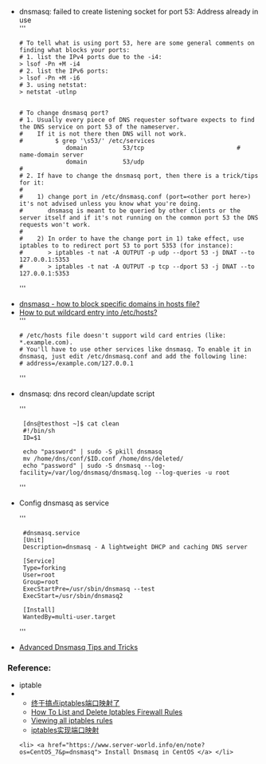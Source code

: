 
<ul>
<li> dnsmasq: failed to create listening socket for port 53: Address already in use </li>
'''

    # To tell what is using port 53, here are some general comments on finding what blocks your ports:
    # 1. list the IPv4 ports due to the -i4:
    > lsof -Pn +M -i4
    # 2. list the IPv6 ports:
    > lsof -Pn +M -i6
    # 3. using netstat:
    > netstat -utlnp


    # To change dnsmasq port?
    # 1. Usually every piece of DNS requester software expects to find the DNS service on port 53 of the nameserver. 
    #    If it is not there then DNS will not work.
    #         $ grep '\s53/' /etc/services 
                 domain          53/tcp                          # name-domain server
                 domain          53/udp
    #  
    # 2. If have to change the dnsmasq port, then there is a trick/tips for it:
    #
    #    1) change port in /etc/dnsmasq.conf (port=<other port here>) it's not advised unless you know what you're doing.
    #       dnsmasq is meant to be queried by other clients or the server itself and if it's not running on the common port 53 the DNS requests won't work.
    #
    #    2) In order to have the change port in 1) take effect, use iptables to to redirect port 53 to port 5353 (for instance):
    #       > iptables -t nat -A OUTPUT -p udp --dport 53 -j DNAT --to 127.0.0.1:5353
    #       > iptables -t nat -A OUTPUT -p tcp --dport 53 -j DNAT --to 127.0.0.1:5353


'''

<li> <a href="https://askubuntu.com/questions/150135/how-to-block-specific-domains-in-hosts-file/150180#150180"> dnsmasq - how to block specific domains in hosts file? </a> </li>

<li> <a href="https://stackoverflow.com/questions/20446930/how-to-put-wildcard-entry-into-etc-hosts"> How to put wildcard entry into /etc/hosts? </a> </li>
'''

    # /etc/hosts file doesn't support wild card entries (like: *.example.com).
    # You'll have to use other services like dnsmasq. To enable it in dnsmasq, just edit /etc/dnsmasq.conf and add the following line:
    # address=/example.com/127.0.0.1

'''

<li> dnsmasq: dns record clean/update script </li>

'''

     [dns@testhost ~]$ cat clean 
     #!/bin/sh
     ID=$1

     echo "password" | sudo -S pkill dnsmasq
     mv /home/dns/conf/$ID.conf /home/dns/deleted/
     echo "password" | sudo -S dnsmasq --log-facility=/var/log/dnsmasq/dnsmasq.log --log-queries -u root

'''

<li> Config dnsmasq as service </li>


'''

     #dnsmasq.service
     [Unit]
     Description=dnsmasq - A lightweight DHCP and caching DNS server
     
     [Service]
     Type=forking
     User=root
     Group=root
     ExecStartPre=/usr/sbin/dnsmasq --test
     ExecStart=/usr/sbin/dnsmasq2

     [Install]
     WantedBy=multi-user.target
     
'''

<li> <a href="https://www.linux.com/learn/intro-to-linux/2018/2/advanced-dnsmasq-tips-and-tricks">Advanced Dnsmasq Tips and Tricks</a> </li>

</ul>


<h3> Reference: </h3>
<ul>
    <li> iptable </li>
    <li>
        <ul>
            <li> <a href="https://my.oschina.net/javagg/blog/3239"> 终于搞点iptables端口映射了 </a> </li>
            <li> <a href="https://www.digitalocean.com/community/tutorials/how-to-list-and-delete-iptables-firewall-rules"> How To List and Delete Iptables Firewall Rules</a> </li>            
            <li> <a href="https://unix.stackexchange.com/questions/205867/viewing-all-iptables-rules"> Viewing all iptables rules </a> </li>
            <li> <a href="http://coolnull.com/3322.html"> iptables实现端口映射</a> </li>
        </ul>
    </li>
    
    <li> <a href="https://www.server-world.info/en/note?os=CentOS_7&p=dnsmasq"> Install Dnsmasq in CentOS </a> </li>
</ul>

